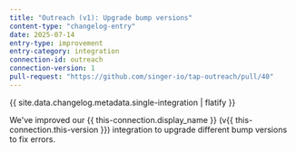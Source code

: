 ```yaml
---
title: "Outreach (v1): Upgrade bump versions"
content-type: "changelog-entry"
date: 2025-07-14
entry-type: improvement
entry-category: integration
connection-id: outreach
connection-version: 1
pull-request: "https://github.com/singer-io/tap-outreach/pull/40"
---
```

{{ site.data.changelog.metadata.single-integration | flatify }}

We've improved our {{ this-connection.display_name }} (v{{ this-connection.this-version }}) integration to upgrade different bump versions to fix errors.